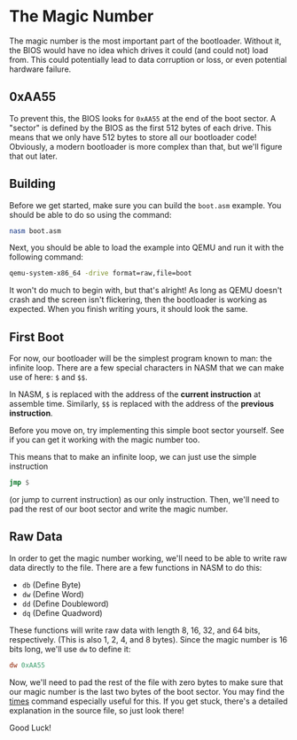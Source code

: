 # The Magic Number

The magic number is the most important part of the
bootloader. Without it, the BIOS would have no idea
which drives it could (and could not) load from. This
could potentially lead to data corruption or loss, or
even potential hardware failure.

## 0xAA55

To prevent this, the BIOS looks for `0xAA55` at the
end of the boot sector. A "sector" is defined by the
BIOS as the first 512 bytes of each drive. This means
that we only have 512 bytes to store all our bootloader
code! Obviously, a modern bootloader is more complex
than that, but we'll figure that out later.

## Building

Before we get started, make sure you can build the
`boot.asm` example. You should be able to do so using
the command:

```sh
nasm boot.asm
```

Next, you should be able to load the example into
QEMU and run it with the following command:

```sh
qemu-system-x86_64 -drive format=raw,file=boot
```

It won't do much to begin with, but that's alright!
As long as QEMU doesn't crash and the screen isn't
flickering, then the bootloader is working as
expected. When you finish writing yours, it should
look the same.

## First Boot

For now, our bootloader will be the simplest program
known to man: the infinite loop. There are a few
special characters in NASM that we can make use of
here: `$` and `$$`.

In NASM, `$` is replaced with the address of the
**current instruction** at assemble time. Similarly,
`$$` is replaced with the address of the **previous
instruction**.

Before you move on, try implementing this simple boot
sector yourself. See if you can get it working with the
magic number too.

This means that to make an infinite loop, we can just
use the simple instruction

```asm
jmp $
```

(or jump to current instruction) as our only
instruction. Then, we'll need to pad the rest of our
boot sector and write the magic number.

## Raw Data

In order to get the magic number working, we'll need
to be able to write raw data directly to the file.
There are a few functions in NASM to do this:

* `db` (Define Byte)
* `dw` (Define Word)
* `dd` (Define Doubleword)
* `dq` (Define Quadword)

These functions will write raw data with length 8,
16, 32, and 64 bits, respectively. (This is also
1, 2, 4, and 8 bytes). Since the magic number is 16
bits long, we'll use `dw` to define it:

```asm
dw 0xAA55
```

Now, we'll need to pad the rest of the file with zero
bytes to make sure that our magic number is the last two
bytes of the boot sector. You may find the 
[times](https://nasm.us/doc/nasmdoc3.html) command 
especially useful for this. If you get stuck, there's a
detailed explanation in the source file, so just look
there!

Good Luck!
